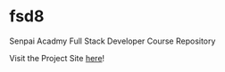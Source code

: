 # fsd8
Senpai Acadmy Full Stack Developer Course Repository

Visit the Project Site [here]!



[here]:<https://lucasviera22.github.io/fsd8/>
